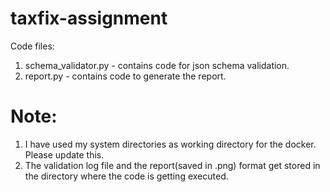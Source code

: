 # taxfix-assignment

Code files:
 1. schema_validator.py - contains code for json schema validation.
 2. report.py - contains code to generate the report.

# Note: 
1. I have used my system directories as working directory for the docker. Please update this.
2. The validation log file and the report(saved in .png) format get stored in the directory where the code is getting executed.
